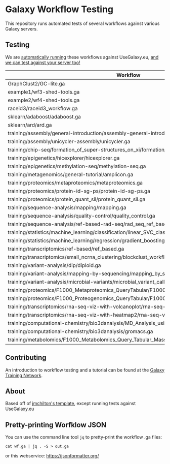 # Galaxy Workflow Testing

This repository runs automated tests of several workflows against various Galaxy servers.

## Testing

We are [automatically running](https://build.galaxyproject.eu/job/usegalaxy-eu/job/workflow-testing/) these workflows against UseGalaxy.eu, [and we can test against your server too!](https://github.com/usegalaxy-eu/workflow-testing/issues/new)

Workflow                                                                                     | UseGalaxy.EU
---                                                                                          | ---
GraphClust2/GC-lite.ga                                                                       | [![Build Status](https://build.galaxyproject.eu/job/usegalaxy-eu/job/workflow-testing/PYTHON=System-CPython-2.7,WORKFLOW=GraphClust2%2FGC-lite.ga/badge/icon                                                                           ) ](https://build.galaxyproject.eu/job/usegalaxy-eu/job/workflow-testing/PYTHON=System-CPython-2.7,WORKFLOW=GraphClust2%2FGC-lite.ga/                                                                           )
example1/wf3-shed-tools.ga                                                                   | [![Build Status](https://build.galaxyproject.eu/job/usegalaxy-eu/job/workflow-testing/PYTHON=System-CPython-2.7,WORKFLOW=example1%2Fwf3-shed-tools.ga/badge/icon                                                                       ) ](https://build.galaxyproject.eu/job/usegalaxy-eu/job/workflow-testing/PYTHON=System-CPython-2.7,WORKFLOW=example1%2Fwf3-shed-tools.ga/                                                                       )
example2/wf4-shed-tools.ga                                                                   | [![Build Status](https://build.galaxyproject.eu/job/usegalaxy-eu/job/workflow-testing/PYTHON=System-CPython-2.7,WORKFLOW=example2%2Fwf4-shed-tools.ga/badge/icon                                                                       ) ](https://build.galaxyproject.eu/job/usegalaxy-eu/job/workflow-testing/PYTHON=System-CPython-2.7,WORKFLOW=example2%2Fwf4-shed-tools.ga/                                                                       )
raceid3/raceid3_workflow.ga                                                                  | [![Build Status](https://build.galaxyproject.eu/job/usegalaxy-eu/job/workflow-testing/PYTHON=System-CPython-2.7,WORKFLOW=raceid3%2Fraceid3_workflow.ga/badge/icon                                                                      ) ](https://build.galaxyproject.eu/job/usegalaxy-eu/job/workflow-testing/PYTHON=System-CPython-2.7,WORKFLOW=raceid3%2Fraceid3_workflow.ga/                                                                      )
sklearn/adaboost/adaboost.ga                                                                 | [![Build Status](https://build.galaxyproject.eu/job/usegalaxy-eu/job/workflow-testing/PYTHON=System-CPython-2.7,WORKFLOW=sklearn%2Fadaboost%2Fadaboost.ga/badge/icon                                                                   ) ](https://build.galaxyproject.eu/job/usegalaxy-eu/job/workflow-testing/PYTHON=System-CPython-2.7,WORKFLOW=sklearn%2Fadaboost%2Fadaboost.ga/                                                                   )
sklearn/ard/ard.ga                                                                           | [![Build Status](https://build.galaxyproject.eu/job/usegalaxy-eu/job/workflow-testing/PYTHON=System-CPython-2.7,WORKFLOW=sklearn%2Fard%2Fard.ga/badge/icon                                                                             ) ](https://build.galaxyproject.eu/job/usegalaxy-eu/job/workflow-testing/PYTHON=System-CPython-2.7,WORKFLOW=sklearn%2Fard%2Fard.ga/                                                                             )
training/assembly/general-introduction/assembly-general-introduction.ga                      | [![Build Status](https://build.galaxyproject.eu/job/usegalaxy-eu/job/workflow-testing/PYTHON=System-CPython-2.7,WORKFLOW=training%2Fassembly%2Fgeneral-introduction%2Fassembly-general-introduction.ga/badge/icon                      ) ](https://build.galaxyproject.eu/job/usegalaxy-eu/job/workflow-testing/PYTHON=System-CPython-2.7,WORKFLOW=training%2Fassembly%2Fgeneral-introduction%2Fassembly-general-introduction.ga/                      )
training/assembly/unicycler-assembly/unicycler.ga                                            | [![Build Status](https://build.galaxyproject.eu/job/usegalaxy-eu/job/workflow-testing/PYTHON=System-CPython-2.7,WORKFLOW=training%2Fassembly%2Funicycler-assembly%2Funicycler.ga/badge/icon                                            ) ](https://build.galaxyproject.eu/job/usegalaxy-eu/job/workflow-testing/PYTHON=System-CPython-2.7,WORKFLOW=training%2Fassembly%2Funicycler-assembly%2Funicycler.ga/                                            )
training/chip-seq/formation_of_super-structures_on_xi/formation_of_super_structures_on_xi.ga | [![Build Status](https://build.galaxyproject.eu/job/usegalaxy-eu/job/workflow-testing/PYTHON=System-CPython-2.7,WORKFLOW=training%2Fchip-seq%2Fformation_of_super-structures_on_xi%2Fformation_of_super_structures_on_xi.ga/badge/icon ) ](https://build.galaxyproject.eu/job/usegalaxy-eu/job/workflow-testing/PYTHON=System-CPython-2.7,WORKFLOW=training%2Fchip-seq%2Fformation_of_super-structures_on_xi%2Fformation_of_super_structures_on_xi.ga/ )
training/epigenetics/hicexplorer/hicexplorer.ga                                              | [![Build Status](https://build.galaxyproject.eu/job/usegalaxy-eu/job/workflow-testing/PYTHON=System-CPython-2.7,WORKFLOW=training%2Fepigenetics%2Fhicexplorer%2Fhicexplorer.ga/badge/icon                                              ) ](https://build.galaxyproject.eu/job/usegalaxy-eu/job/workflow-testing/PYTHON=System-CPython-2.7,WORKFLOW=training%2Fepigenetics%2Fhicexplorer%2Fhicexplorer.ga/                                              )
training/epigenetics/methylation-seq/methylation-seq.ga                                      | [![Build Status](https://build.galaxyproject.eu/job/usegalaxy-eu/job/workflow-testing/PYTHON=System-CPython-2.7,WORKFLOW=training%2Fepigenetics%2Fmethylation-seq%2Fmethylation-seq.ga/badge/icon                                      ) ](https://build.galaxyproject.eu/job/usegalaxy-eu/job/workflow-testing/PYTHON=System-CPython-2.7,WORKFLOW=training%2Fepigenetics%2Fmethylation-seq%2Fmethylation-seq.ga/                                      )
training/metagenomics/general-tutorial/amplicon.ga                                           | [![Build Status](https://build.galaxyproject.eu/job/usegalaxy-eu/job/workflow-testing/PYTHON=System-CPython-2.7,WORKFLOW=training%2Fmetagenomics%2Fgeneral-tutorial%2Famplicon.ga/badge/icon                                           ) ](https://build.galaxyproject.eu/job/usegalaxy-eu/job/workflow-testing/PYTHON=System-CPython-2.7,WORKFLOW=training%2Fmetagenomics%2Fgeneral-tutorial%2Famplicon.ga/                                           )
training/proteomics/metaproteomics/metaproteomics.ga                                         | [![Build Status](https://build.galaxyproject.eu/job/usegalaxy-eu/job/workflow-testing/PYTHON=System-CPython-2.7,WORKFLOW=training%2Fproteomics%2Fmetaproteomics%2Fmetaproteomics.ga/badge/icon                                         ) ](https://build.galaxyproject.eu/job/usegalaxy-eu/job/workflow-testing/PYTHON=System-CPython-2.7,WORKFLOW=training%2Fproteomics%2Fmetaproteomics%2Fmetaproteomics.ga/                                         )
training/proteomics/protein-id-sg-ps/protein-id-sg-ps.ga                                     | [![Build Status](https://build.galaxyproject.eu/job/usegalaxy-eu/job/workflow-testing/PYTHON=System-CPython-2.7,WORKFLOW=training%2Fproteomics%2Fprotein-id-sg-ps%2Fprotein-id-sg-ps.ga/badge/icon                                     ) ](https://build.galaxyproject.eu/job/usegalaxy-eu/job/workflow-testing/PYTHON=System-CPython-2.7,WORKFLOW=training%2Fproteomics%2Fprotein-id-sg-ps%2Fprotein-id-sg-ps.ga/                                     )
training/proteomics/protein_quant_sil/protein_quant_sil.ga                                   | [![Build Status](https://build.galaxyproject.eu/job/usegalaxy-eu/job/workflow-testing/PYTHON=System-CPython-2.7,WORKFLOW=training%2Fproteomics%2Fprotein_quant_sil%2Fprotein_quant_sil.ga/badge/icon                                   ) ](https://build.galaxyproject.eu/job/usegalaxy-eu/job/workflow-testing/PYTHON=System-CPython-2.7,WORKFLOW=training%2Fproteomics%2Fprotein_quant_sil%2Fprotein_quant_sil.ga/                                   )
training/sequence-analysis/mapping/mapping.ga                                                | [![Build Status](https://build.galaxyproject.eu/job/usegalaxy-eu/job/workflow-testing/PYTHON=System-CPython-2.7,WORKFLOW=training%2Fsequence-analysis%2Fmapping%2Fmapping.ga/badge/icon                                                ) ](https://build.galaxyproject.eu/job/usegalaxy-eu/job/workflow-testing/PYTHON=System-CPython-2.7,WORKFLOW=training%2Fsequence-analysis%2Fmapping%2Fmapping.ga/                                                )
training/sequence-analysis/quality-control/quality_control.ga                                | [![Build Status](https://build.galaxyproject.eu/job/usegalaxy-eu/job/workflow-testing/PYTHON=System-CPython-2.7,WORKFLOW=training%2Fsequence-analysis%2Fquality-control%2Fquality_control.ga/badge/icon                                ) ](https://build.galaxyproject.eu/job/usegalaxy-eu/job/workflow-testing/PYTHON=System-CPython-2.7,WORKFLOW=training%2Fsequence-analysis%2Fquality-control%2Fquality_control.ga/                                )
training/sequence-analysis/ref-based-rad-seq/rad_seq_ref_based.ga                            | [![Build Status](https://build.galaxyproject.eu/job/usegalaxy-eu/job/workflow-testing/PYTHON=System-CPython-2.7,WORKFLOW=training%2Fsequence-analysis%2Fref-based-rad-seq%2Frad_seq_ref_based.ga/badge/icon                            ) ](https://build.galaxyproject.eu/job/usegalaxy-eu/job/workflow-testing/PYTHON=System-CPython-2.7,WORKFLOW=training%2Fsequence-analysis%2Fref-based-rad-seq%2Frad_seq_ref_based.ga/                            )
training/statistics/machine_learning/classification/linear_SVC_classification.ga             | [![Build Status](https://build.galaxyproject.eu/job/usegalaxy-eu/job/workflow-testing/PYTHON=System-CPython-2.7,WORKFLOW=training%2Fstatistics%2Fmachine_learning%2Fclassification%2Flinear_SVC_classification.ga/badge/icon           ) ](https://build.galaxyproject.eu/job/usegalaxy-eu/job/workflow-testing/PYTHON=System-CPython-2.7,WORKFLOW=training%2Fstatistics%2Fmachine_learning%2Fclassification%2Flinear_SVC_classification.ga/           )
training/statistics/machine_learning/regression/gradient_boosting_regression.ga              | [![Build Status](https://build.galaxyproject.eu/job/usegalaxy-eu/job/workflow-testing/PYTHON=System-CPython-2.7,WORKFLOW=training%2Fstatistics%2Fmachine_learning%2Fregression%2Fgradient_boosting_regression.ga/badge/icon            ) ](https://build.galaxyproject.eu/job/usegalaxy-eu/job/workflow-testing/PYTHON=System-CPython-2.7,WORKFLOW=training%2Fstatistics%2Fmachine_learning%2Fregression%2Fgradient_boosting_regression.ga/            )
training/transcriptomics/ref-based/ref_based.ga                                              | [![Build Status](https://build.galaxyproject.eu/job/usegalaxy-eu/job/workflow-testing/PYTHON=System-CPython-2.7,WORKFLOW=training%2Ftranscriptomics%2Fref-based%2Fref_based.ga/badge/icon                                              ) ](https://build.galaxyproject.eu/job/usegalaxy-eu/job/workflow-testing/PYTHON=System-CPython-2.7,WORKFLOW=training%2Ftranscriptomics%2Fref-based%2Fref_based.ga/                                              )
training/transcriptomics/small_ncrna_clustering/blockclust_workflow.ga                       | [![Build Status](https://build.galaxyproject.eu/job/usegalaxy-eu/job/workflow-testing/PYTHON=System-CPython-2.7,WORKFLOW=training%2Ftranscriptomics%2Fsmall_ncrna_clustering%2Fblockclust_workflow.ga/badge/icon                       ) ](https://build.galaxyproject.eu/job/usegalaxy-eu/job/workflow-testing/PYTHON=System-CPython-2.7,WORKFLOW=training%2Ftranscriptomics%2Fsmall_ncrna_clustering%2Fblockclust_workflow.ga/                       )
training/variant-analysis/dip/diploid.ga                                                     | [![Build Status](https://build.galaxyproject.eu/job/usegalaxy-eu/job/workflow-testing/PYTHON=System-CPython-2.7,WORKFLOW=training%2Fvariant-analysis%2Fdip%2Fdiploid.ga/badge/icon                                                     ) ](https://build.galaxyproject.eu/job/usegalaxy-eu/job/workflow-testing/PYTHON=System-CPython-2.7,WORKFLOW=training%2Fvariant-analysis%2Fdip%2Fdiploid.ga/                                                     )
training/variant-analysis/mapping-by-sequencing/mapping_by_sequencing.ga                     | [![Build Status](https://build.galaxyproject.eu/job/usegalaxy-eu/job/workflow-testing/PYTHON=System-CPython-2.7,WORKFLOW=training%2Fvariant-analysis%2Fmapping-by-sequencing%2Fmapping_by_sequencing.ga/badge/icon                     ) ](https://build.galaxyproject.eu/job/usegalaxy-eu/job/workflow-testing/PYTHON=System-CPython-2.7,WORKFLOW=training%2Fvariant-analysis%2Fmapping-by-sequencing%2Fmapping_by_sequencing.ga/                     )
training/variant-analysis/microbial-variants/microbial_variant_calling.ga                    | [![Build Status](https://build.galaxyproject.eu/job/usegalaxy-eu/job/workflow-testing/PYTHON=System-CPython-2.7,WORKFLOW=training%2Fvariant-analysis%2Fmicrobial-variants%2Fmicrobial_variant_calling.ga/badge/icon                    ) ](https://build.galaxyproject.eu/job/usegalaxy-eu/job/workflow-testing/PYTHON=System-CPython-2.7,WORKFLOW=training%2Fvariant-analysis%2Fmicrobial-variants%2Fmicrobial_variant_calling.ga/                    )
training/proteomics/F1000_Metaproteomics_QueryTabular/F1000_Metaproteomics_QueryTabular.ga   | [![Build Status](https://build.galaxyproject.eu/job/usegalaxy-eu/job/workflow-testing/PYTHON=System-CPython-2.7,WORKFLOW=training%2Fproteomics%2FF1000_Metaproteomics_QueryTabular%2FF1000_Metaproteomics_QueryTabular.ga/badge/icon)](https://build.galaxyproject.eu/job/usegalaxy-eu/job/workflow-testing/PYTHON=System-CPython-2.7,WORKFLOW=training%2Fproteomics%2FF1000_Metaproteomics_QueryTabular%2FF1000_Metaproteomics_QueryTabular.ga/)
 training/proteomics/F1000_Proteogenomics_QueryTabular/F1000_Proteogenomics_QueryTabular.ga | [![Build Status](https://build.galaxyproject.eu/job/usegalaxy-eu/job/workflow-testing/PYTHON=System-CPython-2.7,WORKFLOW=training%2Fproteomics%2FF1000_Proteogenomics_QueryTabular%2FF1000_Proteogenomics_QueryTabular.ga/badge/icon)](https://build.galaxyproject.eu/job/usegalaxy-eu/job/workflow-testing/PYTHON=System-CPython-2.7,WORKFLOW=training%2Fproteomics%2FF1000_Proteogenomics_QueryTabular%2FF1000_Proteogenomics_QueryTabular.ga/)
training/transcriptomics/rna-seq-viz-with-volcanoplot/rna-seq-viz-with-volcanoplot.ga       | [![Build Status](https://build.galaxyproject.eu/job/usegalaxy-eu/job/workflow-testing/PYTHON=System-CPython-2.7,WORKFLOW=training%2Ftranscriptomics%2Frna-seq-viz-with-volcanoplot%2Frna-seq-viz-with-volcanoplot.ga/badge/icon)](https://build.galaxyproject.eu/job/usegalaxy-eu/job/workflow-testing/PYTHON=System-CPython-2.7,WORKFLOW=training%2Ftranscriptomics%2Frna-seq-viz-with-volcanoplot%2Frna-seq-viz-with-volcanoplot.ga/)
training/transcriptomics/rna-seq-viz-with-heatmap2/rna-seq-viz-with-heatmap2.ga             | [![Build Status](https://build.galaxyproject.eu/job/usegalaxy-eu/job/workflow-testing/PYTHON=System-CPython-2.7,WORKFLOW=training%2Ftranscriptomics%2Frna-seq-viz-with-heatmap2%2Frna-seq-viz-with-heatmap2.ga/badge/icon)](https://build.galaxyproject.eu/job/usegalaxy-eu/job/workflow-testing/PYTHON=System-CPython-2.7,WORKFLOW=training%2Ftranscriptomics%2Frna-seq-viz-with-heatmap2%2Frna-seq-viz-with-heatmap2.ga/)
training/computational-chemistry/bio3danalysis/MD_Analysis_using_Bio3D.ga                  | [![Build Status](https://build.galaxyproject.eu/job/usegalaxy-eu/job/workflow-testing/PYTHON=System-CPython-2.7,WORKFLOW=training%2Fcomputational-chemistry%2Fbio3danalysis%2FMD_Analysis_using_Bio3D.ga/badge/icon)](https://build.galaxyproject.eu/job/usegalaxy-eu/job/workflow-testing/PYTHON=System-CPython-2.7,WORKFLOW=training%2Fcomputational-chemistry%2Fbio3danalysis%2FMD_Analysis_using_Bio3D.ga/)
training/computational-chemistry/bio3danalysis/gromacs.ga                                   | [![Build Status](https://build.galaxyproject.eu/job/usegalaxy-eu/job/workflow-testing/PYTHON=System-CPython-2.7,WORKFLOW=training%2Fcomputational-chemistry%2Fbio3danalysis%2Fgromacs.ga/badge/icon)](https://build.galaxyproject.eu/job/usegalaxy-eu/job/workflow-testing/PYTHON=System-CPython-2.7,WORKFLOW=training%2Fcomputational-chemistry%2Fbio3danalysis%2Fgromacs.ga/)
training/metabolomics/F1000_Metabolomics_Query_Tabular_Mass_Adjustment.ga                   | [![Build Status](https://build.galaxyproject.eu/job/usegalaxy-eu/job/workflow-testing/PYTHON=System-CPython-2.7,WORKFLOW=training%2Fmetabolomics%2FF1000_Metabolomics_Query_Tabular_Mass_Adjustment.ga/badge/icon)](https://build.galaxyproject.eu/job/usegalaxy-eu/job/workflow-testing/PYTHON=System-CPython-2.7,WORKFLOW=training%2Fmetabolomics%2FF1000_Metabolomics_Query_Tabular_Mass_Adjustment.ga/)

## Contributing

An introduction to workflow testing and a tutorial can be found at the [Galaxy Training Network](https://galaxyproject.github.io/training-material/topics/contributing/tutorials/create-new-tutorial-technical/tutorial.html#testing-the-workflow-recommended).

## About

Based off of [jmchilton's template](https://github.com/jmchilton/planemo-workflow-test-template), except running tests against UseGalaxy.eu

## Pretty-printing Worfklow JSON

You can use the command line tool `jq` to pretty-print the workflow .ga files:

```console
cat wf.ga | jq . -S > out.ga
```

or this webservice: https://jsonformatter.org/
